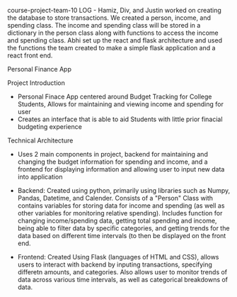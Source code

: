 course-project-team-10 LOG - Hamiz, Div, and Justin worked on creating the database to store transactions. We created a person, income, and spending class. The income and spending class will be stored in a dictionary in the person class along with functions to access the income and spending class. Abhi set up the react and flask architecture and used the functions the team created to make a simple flask application and a react front end.


Personal Finance App

Project Introduction

- Personal Finace App centered around Budget Tracking for College Students, Allows for maintaining and viewing income and spending for user
- Creates an interface that is able to aid Students with little prior finacial budgeting experience

Technical Architecture

 - Uses 2 main components in project, backend for maintaining and changing the budget information for spending and income, and a frontend for displaying
 information and allowing user to input new data into application
 
 - Backend: Created using python, primarily using libraries such as Numpy, Pandas, Datetime, and Calender. Consists of a "Person" Class with contains variables 
 for storing data for income and spending (as well as other variables for monitoring relative spending). Includes function for changing income/spending data,
 getting total spending and income, being able to filter data by specific categories, and getting trends for the data based on different time intervals (to then be displayed on the front end.
 
 - Frontend: Created Using Flask (languages of HTML and CSS), allows users to interact with backend by inputing transactions, specifying differetn amounts, and categories. Also allows user to monitor trends of data across various time intervals, as well as categorical breakdowns of data.

